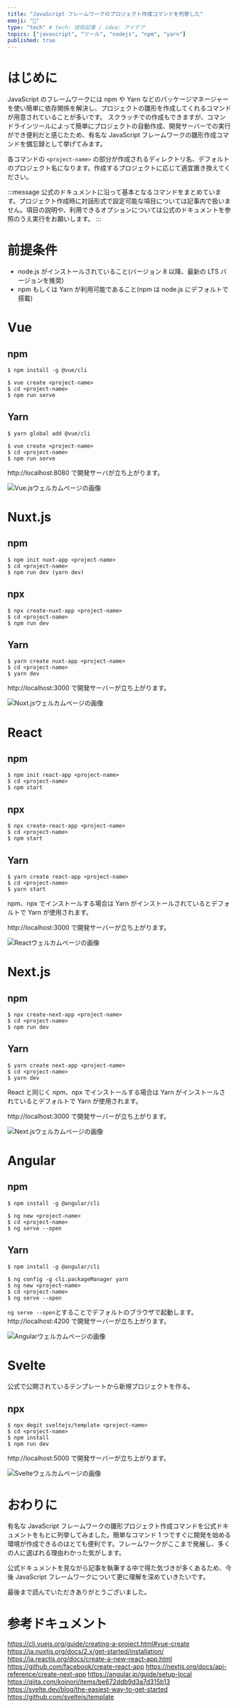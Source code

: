 ```yaml
---
title: "JavaScript フレームワークのプロジェクト作成コマンドを列挙した"
emoji: "🔧"
type: "tech" # tech: 技術記事 / idea: アイデア
topics: ["javascript", "ツール", "nodejs", "npm", "yarn"]
published: true
---
```


# はじめに

JavaScript のフレームワークには npm や Yarn などのパッケージマネージャーを使い簡単に依存関係を解決し、プロジェクトの雛形を作成してくれるコマンドが用意されていることが多いです。
スクラッチでの作成もできますが、コマンドラインツールによって簡単にプロジェクトの自動作成、開発サーバーでの実行ができ便利だと感じたため、有名な JavaScript フレームワークの雛形作成コマンドを備忘録として挙げてみます。

各コマンドの `<project-name>` の部分が作成されるディレクトリ名、デフォルトのプロジェクト名になります。作成するプロジェクトに応じて適宜置き換えてください。

:::message
公式のドキュメントに沿って基本となるコマンドをまとめています。プロジェクト作成時に対話形式で設定可能な項目については記事内で扱いません。項目の説明や、利用できるオプションについては公式のドキュメントを参照のうえ実行をお願いします。
:::

# 前提条件

- node.js がインストールされていること(バージョン 8 以降、最新の LTS バージョンを推奨)
- npm もしくは Yarn が利用可能であること(npm は node.js にデフォルトで搭載)

# Vue

## npm

```shell
$ npm install -g @vue/cli

$ vue create <project-name>
$ cd <project-name>
$ npm run serve
```

## Yarn

```shell
$ yarn global add @vue/cli

$ vue create <project-name>
$ cd <project-name>
$ npm run serve
```

http://localhost:8080 で開発サーバが立ち上がります。

![Vue.jsウェルカムページの画像](https://storage.googleapis.com/zenn-user-upload/cvdlss3ecnw2ilpdjmyqurnvptit)

# Nuxt.js

## npm

```shell
$ npm init nuxt-app <project-name>
$ cd <project-name>
$ npm run dev (yarn dev)
```

## npx

```shell
$ npx create-nuxt-app <project-name>
$ cd <project-name>
$ npm run dev
```

## Yarn

```shell
$ yarn create nuxt-app <project-name>
$ cd <project-name>
$ yarn dev
```

http://localhost:3000 で開発サーバーが立ち上がります。

![Nuxt.jsウェルカムページの画像](https://storage.googleapis.com/zenn-user-upload/pyqvhr5jtrwzxtxidjcw6cktwtuh)

# React

## npm

```shell
$ npm init react-app <project-name>
$ cd <project-name>
$ npm start
```

## npx

```shell
$ npx create-react-app <project-name>
$ cd <project-name>
$ npm start
```

## Yarn

```shell
$ yarn create react-app <project-name>
$ cd <project-name>
$ yarn start
```

npm、npx でインストールする場合は Yarn がインストールされているとデフォルトで Yarn が使用されます。

http://localhost:3000 で開発サーバーが立ち上がります。

![Reactウェルカムページの画像](https://storage.googleapis.com/zenn-user-upload/6mttoycvin579n3lis5ehe2nbh7p)

# Next.js

## npm

```shell
$ npx create-next-app <project-name>
$ cd <project-name>
$ npm run dev
```

## Yarn

```shell
$ yarn create next-app <project-name>
$ cd <project-name>
$ yarn dev
```

React と同じく npm、npx でインストールする場合は Yarn がインストールされているとデフォルトで Yarn が使用されます。

http://localhost:3000 で開発サーバーが立ち上がります。

![Next.jsウェルカムページの画像](https://storage.googleapis.com/zenn-user-upload/91f4t8yih9l5azs2k7yotsmvb3aj)

# Angular

## npm

```shell
$ npm install -g @angular/cli

$ ng new <project-name>
$ cd <project-name>
$ ng serve --open
```

## Yarn

```shell
$ npm install -g @angular/cli

$ ng config -g cli.packageManager yarn
$ ng new <project-name>
$ cd <project-name>
$ ng serve --open
```

`ng serve --open`とすることでデフォルトのブラウザで起動します。
http://localhost:4200 で開発サーバーが立ち上がります。

![Angularウェルカムページの画像](https://storage.googleapis.com/zenn-user-upload/p9fb7u0bkh2f6cer69st888s60yo)

# Svelte

公式で公開されているテンプレートから新規プロジェクトを作る。

## npx

```shell
$ npx degit sveltejs/template <project-name>
$ cd <project-name>
$ npm install
$ npm run dev
```

http://localhost:5000 で開発サーバーが立ち上がります。

![Svelteウェルカムページの画像](https://storage.googleapis.com/zenn-user-upload/0egd4abo3zlc9kxd4vjv0fa51g8m)

# おわりに

有名な JavaScript フレームワークの雛形プロジェクト作成コマンドを公式ドキュメントをもとに列挙してみました。簡単なコマンド 1 つですぐに開発を始める環境が作成できるのはとても便利です。フレームワークがここまで発展し、多くの人に選ばれる理由わかった気がします。

公式ドキュメントを見ながら記事を執筆する中で得た気づきが多くあるため、今後 JavaScript フレームワークについて更に理解を深めていきたいです。

最後まで読んでいただきありがとうございました。

# 参考ドキュメント

https://cli.vuejs.org/guide/creating-a-project.html#vue-create
https://ja.nuxtjs.org/docs/2.x/get-started/installation/
https://ja.reactjs.org/docs/create-a-new-react-app.html
https://github.com/facebook/create-react-app
https://nextjs.org/docs/api-reference/create-next-app
https://angular.jp/guide/setup-local
https://qiita.com/koinori/items/be672ddb9d3a7d315b13
https://svelte.dev/blog/the-easiest-way-to-get-started
https://github.com/sveltejs/template

